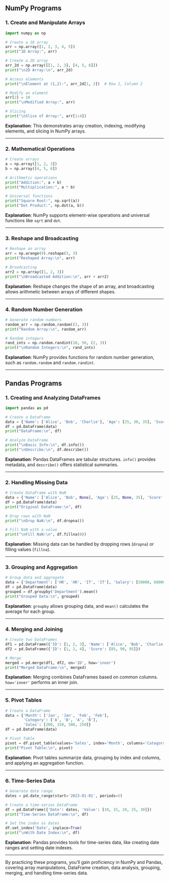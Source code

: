 
## **NumPy Programs**

### **1. Create and Manipulate Arrays**
```python
import numpy as np

# Create a 1D array
arr = np.array([1, 2, 3, 4, 5])
print("1D Array:", arr)

# Create a 2D array
arr_2d = np.array([[1, 2, 3], [4, 5, 6]])
print("\n2D Array:\n", arr_2d)

# Access elements
print("\nElement at (1,2):", arr_2d[1, 2])  # Row 1, Column 2

# Modify an element
arr[2] = 10
print("\nModified Array:", arr)

# Slicing
print("\nSlice of Array:", arr[1:4])
```

**Explanation**: This demonstrates array creation, indexing, modifying elements, and slicing in NumPy arrays.

---

### **2. Mathematical Operations**
```python
# Create arrays
a = np.array([1, 2, 3])
b = np.array([4, 5, 6])

# Arithmetic operations
print("Addition:", a + b)
print("Multiplication:", a * b)

# Universal functions
print("Square Root:", np.sqrt(a))
print("Dot Product:", np.dot(a, b))
```

**Explanation**: NumPy supports element-wise operations and universal functions like `sqrt` and `dot`.

---

### **3. Reshape and Broadcasting**
```python
# Reshape an array
arr = np.arange(9).reshape(3, 3)
print("Reshaped Array:\n", arr)

# Broadcasting
arr2 = np.array([1, 2, 3])
print("\nBroadcasted Addition:\n", arr + arr2)
```

**Explanation**: Reshape changes the shape of an array, and broadcasting allows arithmetic between arrays of different shapes.

---

### **4. Random Number Generation**
```python
# Generate random numbers
random_arr = np.random.random((3, 3))
print("Random Array:\n", random_arr)

# Random integers
rand_ints = np.random.randint(10, 50, (2, 3))
print("\nRandom Integers:\n", rand_ints)
```

**Explanation**: NumPy provides functions for random number generation, such as `random.random` and `random.randint`.

---

## **Pandas Programs**

### **1. Creating and Analyzing DataFrames**
```python
import pandas as pd

# Create a DataFrame
data = {'Name': ['Alice', 'Bob', 'Charlie'], 'Age': [25, 30, 35], 'Score': [85, 90, 95]}
df = pd.DataFrame(data)
print("DataFrame:\n", df)

# Analyze DataFrame
print("\nBasic Info:\n", df.info())
print("\nDescribe:\n", df.describe())
```

**Explanation**: Pandas DataFrames are tabular structures. `info()` provides metadata, and `describe()` offers statistical summaries.

---

### **2. Handling Missing Data**
```python
# Create DataFrame with NaN
data = {'Name': ['Alice', 'Bob', None], 'Age': [25, None, 35], 'Score': [85, 90, None]}
df = pd.DataFrame(data)
print("Original DataFrame:\n", df)

# Drop rows with NaN
print("\nDrop NaN:\n", df.dropna())

# Fill NaN with a value
print("\nFill NaN:\n", df.fillna(0))
```

**Explanation**: Missing data can be handled by dropping rows (`dropna`) or filling values (`fillna`).

---

### **3. Grouping and Aggregation**
```python
# Group data and aggregate
data = {'Department': ['HR', 'HR', 'IT', 'IT'], 'Salary': [50000, 60000, 70000, 80000]}
df = pd.DataFrame(data)
grouped = df.groupby('Department').mean()
print("Grouped Data:\n", grouped)
```

**Explanation**: `groupby` allows grouping data, and `mean()` calculates the average for each group.

---

### **4. Merging and Joining**
```python
# Create two DataFrames
df1 = pd.DataFrame({'ID': [1, 2, 3], 'Name': ['Alice', 'Bob', 'Charlie']})
df2 = pd.DataFrame({'ID': [1, 2, 4], 'Score': [85, 90, 95]})

# Merge
merged = pd.merge(df1, df2, on='ID', how='inner')
print("Merged DataFrame:\n", merged)
```

**Explanation**: Merging combines DataFrames based on common columns. `how='inner'` performs an inner join.

---

### **5. Pivot Tables**
```python
# Create a DataFrame
data = {'Month': ['Jan', 'Jan', 'Feb', 'Feb'],
        'Category': ['A', 'B', 'A', 'B'],
        'Sales': [200, 150, 300, 250]}
df = pd.DataFrame(data)

# Pivot Table
pivot = df.pivot_table(values='Sales', index='Month', columns='Category', aggfunc='sum')
print("Pivot Table:\n", pivot)
```

**Explanation**: Pivot tables summarize data, grouping by index and columns, and applying an aggregation function.

---

### **6. Time-Series Data**
```python
# Generate date range
dates = pd.date_range(start='2023-01-01', periods=5)

# Create a time-series DataFrame
df = pd.DataFrame({'Date': dates, 'Value': [10, 15, 20, 25, 30]})
print("Time-Series DataFrame:\n", df)

# Set the index as dates
df.set_index('Date', inplace=True)
print("\nWith Date Index:\n", df)
```

**Explanation**: Pandas provides tools for time-series data, like creating date ranges and setting date indexes.

---

By practicing these programs, you’ll gain proficiency in NumPy and Pandas, covering array manipulations, DataFrame creation, data analysis, grouping, merging, and handling time-series data.
